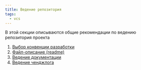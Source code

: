 ```yaml
---
title: Ведение репозитория
tags:
  - vcs
---
```


В этой секции описываются общие рекомендации по ведению репозитория 
проекта

1. [Выбор конвенции разработки](flow)
2. [Файл-описание (readme)](readme)
3. [Ведение документации](docs)
4. [Ведение ченджлога](changelog)